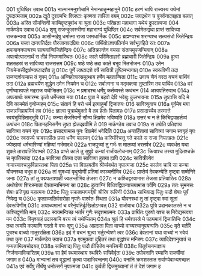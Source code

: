 001	युधिष्ठिर उवाच
001a	नात्मानमनुशोचामि नेमान्भ्रातॄन्महामुने
001c	हरणं चापि राज्यस्य यथेमां द्रुपदात्मजाम्
002a	द्यूते दुरात्मभिः क्लिष्टाः कृष्णया तारिता वयम्
002c	जयद्रथेन च पुनर्वनादपहृता बलात्
003a	अस्ति सीमन्तिनी काचिद्दृष्टपूर्वाथ वा श्रुता
003c	पतिव्रता महाभागा यथेयं द्रुपदात्मजा
004	मार्कण्डेय उवाच
004a	शृणु राजन्कुलस्त्रीणां महाभाग्यं युधिष्ठिर
004c	सर्वमेतद्यथा प्राप्तं सावित्र्या राजकन्यया
005a	आसीन्मद्रेषु धर्मात्मा राजा परमधार्मिकः
005c	ब्रह्मण्यश्च शरण्यश्च सत्यसंधो जितेन्द्रियः
006a	यज्वा दानपतिर्दक्षः पौरजानपदप्रियः
006c	पार्थिवोऽश्वपतिर्नाम सर्वभूतहिते रतः
007a	क्षमावाननपत्यश्च सत्यवाग्विजितेन्द्रियः
007c	अतिक्रान्तेन वयसा संतापमुपजग्मिवान्
008a	अपत्योत्पादनार्थं स तीव्रं नियममास्थितः
008c	काले परिमिताहारो ब्रह्मचारी जितेन्द्रियः
009a	हुत्वा शतसहस्रं स सावित्र्या राजसत्तम
009c	षष्ठे षष्ठे तदा काले बभूव मितभोजनः
010a	एतेन नियमेनासीद्वर्षाण्यष्टादशैव तु
010c	पूर्णे त्वष्टादशे वर्षे सावित्री तुष्टिमभ्यगात्
010e	स्वरूपिणी तदा राजन्दर्शयामास तं नृपम्
011a	अग्निहोत्रात्समुत्थाय हर्षेण महतान्विता
011c	उवाच चैनं वरदा वचनं पार्थिवं तदा
012a	ब्रह्मचर्येण शुद्धेन दमेन नियमेन च
012c	सर्वात्मना च मद्भक्त्या तुष्टास्मि तव पार्थिव
013a	वरं वृणीष्वाश्वपते मद्रराज यथेप्सितम्
013c	न प्रमादश्च धर्मेषु कर्तव्यस्ते कथंचन
014	अश्वपतिरुवाच
014a	अपत्यार्थः समारम्भः कृतो धर्मेप्सया मया
014c	पुत्रा मे बहवो देवि भवेयुः कुलभावनाः
015a	तुष्टासि यदि मे देवि काममेतं वृणोम्यहम्
015c	संतानं हि परो धर्म इत्याहुर्मां द्विजातयः
016	सावित्र्युवाच
016a	पूर्वमेव मया राजन्नभिप्रायमिमं तव
016c	ज्ञात्वा पुत्रार्थमुक्तो वै तव हेतोः पितामहः
017a	प्रसादाच्चैव तस्मात्ते स्वयंभुविहिताद्भुवि
017c	कन्या तेजस्विनी सौम्य क्षिप्रमेव भविष्यति
018a	उत्तरं च न ते किंचिद्व्याहर्तव्यं कथंचन
018c	पितामहनिसर्गेण तुष्टा ह्येतद्ब्रवीमि ते
019	मार्कण्डेय उवाच
019a	स तथेति प्रतिज्ञाय सावित्र्या वचनं नृपः
019c	प्रसादयामास पुनः क्षिप्रमेवं भवेदिति
020a	अन्तर्हितायां सावित्र्यां जगाम स्वगृहं नृपः
020c	स्वराज्ये चावसत्प्रीतः प्रजा धर्मेण पालयन्
021a	कस्मिंश्चित्तु गते काले स राजा नियतव्रतः
021c	ज्येष्ठायां धर्मचारिण्यां महिष्यां गर्भमादधे
022a	राजपुत्र्यां तु गर्भः स मालव्यां भरतर्षभ
022c	व्यवर्धत यथा शुक्ले तारापतिरिवाम्बरे
023a	प्राप्ते काले तु सुषुवे कन्यां राजीवलोचनाम्
023c	क्रियाश्च तस्या मुदितश्चक्रे स नृपतिस्तदा
024a	सावित्र्या प्रीतया दत्ता सावित्र्या हुतया ह्यपि
024c	सावित्रीत्येव नामास्याश्चक्रुर्विप्रास्तथा पिता
025a	सा विग्रहवतीव श्रीर्व्यवर्धत नृपात्मजा
025c	कालेन चापि सा कन्या यौवनस्था बभूव ह
026a	तां सुमध्यां पृथुश्रोणीं प्रतिमां काञ्चनीमिव
026c	प्राप्तेयं देवकन्येति दृष्ट्वा सम्मेनिरे जनाः
027a	तां तु पद्मपलाशाक्षीं ज्वलन्तीमिव तेजसा
027c	न कश्चिद्वरयामास तेजसा प्रतिवारितः
028a	अथोपोष्य शिरःस्नाता दैवतान्यभिगम्य सा
028c	हुत्वाग्निं विधिवद्विप्रान्वाचयामास पर्वणि
029a	ततः सुमनसः शेषाः प्रतिगृह्य महात्मनः
029c	पितुः सकाशमगमद्देवी श्रीरिव रूपिणी
030a	साभिवाद्य पितुः पादौ शेषाः पूर्वं निवेद्य च
030c	कृताञ्जलिर्वरारोहा नृपतेः पार्श्वतः स्थिता
031a	यौवनस्थां तु तां दृष्ट्वा स्वां सुतां देवरूपिणीम्
031c	अयाच्यमानां च वरैर्नृपतिर्दुःखितोऽभवत्
032	राजोवाच
032a	पुत्रि प्रदानकालस्ते न च कश्चिद्वृणोति माम्
032c	स्वयमन्विच्छ भर्तारं गुणैः सदृशमात्मनः
033a	प्रार्थितः पुरुषो यश्च स निवेद्यस्त्वया मम
033c	विमृश्याहं प्रदास्यामि वरय त्वं यथेप्सितम्
034a	श्रुतं हि धर्मशास्त्रे मे पठ्यमानं द्विजातिभिः
034c	तथा त्वमपि कल्याणि गदतो मे वचः शृणु
035a	अप्रदाता पिता वाच्यो वाच्यश्चानुपयन्पतिः
035c	मृते भर्तरि पुत्रश्च वाच्यो मातुररक्षिता
036a	इदं मे वचनं श्रुत्वा भर्तुरन्वेषणे त्वर
036c	देवतानां यथा वाच्यो न भवेयं तथा कुरु
037	मार्कण्डेय उवाच
037a	एवमुक्त्वा दुहितरं तथा वृद्धांश्च मन्त्रिणः
037c	व्यादिदेशानुयात्रं च गम्यतामित्यचोदयत्
038a	साभिवाद्य पितुः पादौ व्रीडितेव मनस्विनी
038c	पितुर्वचनमाज्ञाय निर्जगामाविचारितम्
039a	सा हैमं रथमास्थाय स्थविरैः सचिवैर्वृता
039c	तपोवनानि रम्याणि राजर्षीणां जगाम ह
040a	मान्यानां तत्र वृद्धानां कृत्वा पादाभिवन्दनम्
040c	वनानि क्रमशस्तात सर्वाण्येवाभ्यगच्छत
041a	एवं सर्वेषु तीर्थेषु धनोत्सर्गं नृपात्मजा
041c	कुर्वती द्विजमुख्यानां तं तं देशं जगाम ह
